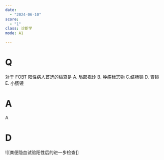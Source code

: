 ```yaml
---
date:
  - "2024-06-10"
score:
  - "1"
class: 诊断学
mode: A1

---
```



# Q
对于 FOBT 阳性病人首选的檢查是
A. 局部视诊 
B. 肿瘤标志物 
C.结肠镜
D. 胃镜 
E. 小肠镜

# A

A


# D
![[粪便隐血试验阳性后的进一步检查]]